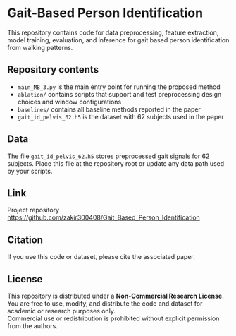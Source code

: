 # Gait-Based Person Identification

This repository contains code for data preprocessing, feature extraction, model training, evaluation, and inference for gait based person identification from walking patterns.

## Repository contents

- `main_MB_3.py` is the main entry point for running the proposed method
- `ablation/` contains scripts that support and test preprocessing design choices and window configurations
- `baselines/` contains all baseline methods reported in the paper
- `gait_id_pelvis_62.h5` is the dataset with 62 subjects used in the paper

## Data

The file `gait_id_pelvis_62.h5` stores preprocessed gait signals for 62 subjects. Place this file at the repository root or update any data path used by your scripts.

## Link

Project repository  
https://github.com/zakir300408/Gait_Based_Person_Identification

## Citation

If you use this code or dataset, please cite the associated paper. 

## License

This repository is distributed under a **Non-Commercial Research License**.  
You are free to use, modify, and distribute the code and dataset for academic or research purposes only.  
Commercial use or redistribution is prohibited without explicit permission from the authors.
